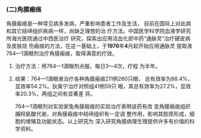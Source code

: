 ###   (二)角膜瘢痕

  角膜瘢痕是一种常见病多发病，严重影响患者工作及生活， 目前在国际上对此病和其它结缔组织疾病一样，尚缺乏理想的治 疗方法。中国医学科学院血液学研究所海光医院通过中西医治疗  研究，探索出应用活血化瘀中药“通脉灵”治疗硬皮病及皮肤烧 伤瘢痕的方法，在这一基础上，于**1976**年**4**月起开始应用通脉灵 提取液764—1滴眼剂治疗角膜瘢痕，取得满意的疗效。 

1. 治疗方法：用764—1滴眼剂点服，每日3〜4次，疗程 为半年。

2. 结果：764—1滴眼液治疗各种角膜瘢痕211例260只眼， 总有效率为88.4%，显效率54.2%。狄奥宁治疗对照组41例59只 眼，其总有效率为27.2%，显效率20.3%，两组之间有显著差  异。

     764—1滴眼剂对实验家兔角膜瘢痕的实验治疗表明该药有改 变角膜瘢痕组织脯羟氨酸代谢，对角膜瘢痕中结缔组织有一定调 整作用，影响其胶原形成，细胞的增殖及功能状态。以上研究为  深入研究角膜病理生理提供许多有价值的科学资料。
